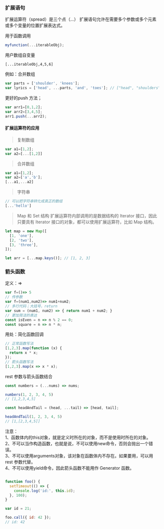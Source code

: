 ### 扩展语句
扩展运算符（spread）是三个点（...） 扩展语句允许在需要多个参数或多个元素或多个变量的位置扩展表达式。

用于函数调用
``` javascript
myfunction(...iterableObj);
```
用户数组自变量
```
[...iterableObj,4,5,6]
```

例如：合并数组
``` javascript
var parts = ['shoulder', 'knees'];
var lyrics = ['head', ...parts, 'and', 'toes']; // ["head", "shoulders", "knees", "and", "toes"]
```

更好的push 方法；
``` javascript
var arr1=[0,1,2];
var arr2=[3,4,5];
arr1.push(...arr2);
```
#### 扩展运算符的应用
> 复制数组
``` javascript
var a1=[1,2];
var a2=[...[1,2]]
```
> 合并数组
``` javascript
var a1=[1,2];
var a2=['a','b'];
[...a1,...a2]
```
> 字符串
``` javascript
// 可以把字符串转化成真正的数组
[...'hello']
```
> Map 和 Set 结构
扩展运算符内部调用的是数据结构的 Iterator 接口，因此只要具有 Iterator 接口的对象，都可以使用扩展运算符，比如 Map 结构。
``` javascript
let map = new Map([
  [1, 'one'],
  [2, 'two'],
  [3, 'three'],
]);

let arr = [...map.keys()]; // [1, 2, 3]
```


### 箭头函数
定义：=>
``` javascript
var f=()=> 5
// 传参数
var f=(num1,num2)=> num1+num2;
// 多行代码；大括号，return
var sum = (num1, num2) => { return num1 + num2; }
// 更加简洁的表达
const isEven = n => n % 2 == 0;
const square = n => n * n;

```
用处：简化函数回调
``` javascript
// 正常函数写法
[1,2,3].map(function (x) {
  return x * x;
});
// 箭头函数写法
[1,2,3].map(x => x * x);

```
rest 参数与箭头函数结合
``` javascript
const numbers = (...nums) => nums;

numbers(1, 2, 3, 4, 5)
// [1,2,3,4,5]

const headAndTail = (head, ...tail) => [head, tail];

headAndTail(1, 2, 3, 4, 5)
// [1,[2,3,4,5]]

```
注意：  
1、函数体内的this对象，就是定义时所在的对象，而不是使用时所在的对象。  
2、不可以当作构造函数，也就是说，不可以使用new命令，否则会抛出一个错误。  
3、不可以使用arguments对象，该对象在函数体内不存在。如果要用，可以用 rest 参数代替。  
4、不可以使用yield命令，因此箭头函数不能用作 Generator 函数。
```javascript

function foo() {
  setTimeout(() => {
    console.log('id:', this.id);
  }, 100);
}

var id = 21;

foo.call({ id: 42 });
// id: 42

```


